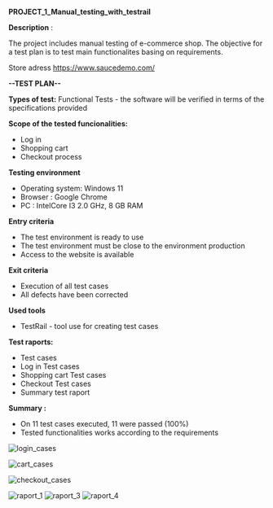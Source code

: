 **PROJECT_1_Manual_testing_with_testrail**

**Description** :

The project includes manual testing of e-commerce shop. The objective for a test plan is to test main functionalites basing on requirements. 

Store adress https://www.saucedemo.com/

**--TEST PLAN--**

**Types of test:**
 Functional Tests -  the software will be verified in terms of the specifications provided
 
 **Scope of the tested funcionalities:**
 - Log in   
 - Shopping cart 
 - Checkout process


**Testing environment**
- Operating system: Windows 11
- Browser : Google Chrome 
- PC : IntelCore  I3 2.0 GHz, 8 GB RAM


**Entry criteria**
- The test environment is ready to use
- The test environment must be close to the environment production
- Access to the website  is available


**Exit criteria**
- Execution of all test cases
- All defects have been corrected


**Used tools**
- TestRail - tool use for creating test cases


**Test raports:**
- Test cases
- Log in Test cases
- Shopping cart Test cases
- Checkout Test cases
- Summary test raport 


**Summary :**
- On 11 test cases executed, 11 were passed (100%)
- Tested functionalities works according to the requirements 

![login_cases](https://github.com/user-attachments/assets/1f3712dc-44e2-417a-9de0-e2af83ff8f06)

![cart_cases](https://github.com/user-attachments/assets/19f7db00-818c-4d77-a2ea-7751fe68d1e3)

![checkout_cases](https://github.com/user-attachments/assets/3b00d1fb-cd9b-4d41-992d-0bb6effb0e23)

![raport_1](https://github.com/user-attachments/assets/10907967-1f59-4823-bdb8-7c8671cc8d4e)
![raport_3](https://github.com/user-attachments/assets/b23f0156-32a6-4e29-8174-4f22acd6d855)
![raport_4](https://github.com/user-attachments/assets/bbcb67df-a6bd-4f25-8da0-d1eb11f1a1a7)



